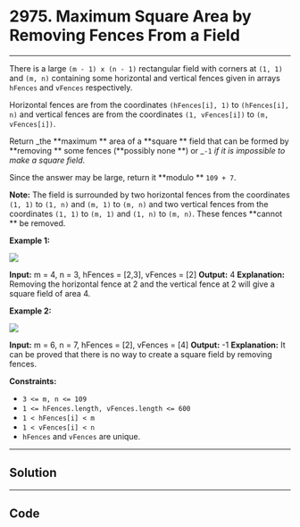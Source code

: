 # 2975. Maximum Square Area by Removing Fences From a Field

---

There is a large `(m - 1) x (n - 1)` rectangular field with corners at `(1, 1)` and `(m, n)` containing some horizontal and vertical fences given in arrays `hFences` and `vFences` respectively.

Horizontal fences are from the coordinates `(hFences[i], 1)` to `(hFences[i], n)` and vertical fences are from the coordinates `(1, vFences[i])` to `(m, vFences[i])`.

Return _the **maximum ** area of a **square ** field that can be formed by **removing ** some fences (**possibly none **) or _`-1` _if it is impossible to make a square field_.

Since the answer may be large, return it **modulo ** `109 + 7`.

**Note:** The field is surrounded by two horizontal fences from the coordinates `(1, 1)` to `(1, n)` and `(m, 1)` to `(m, n)` and two vertical fences from the coordinates `(1, 1)` to `(m, 1)` and `(1, n)` to `(m, n)`. These fences **cannot ** be removed.

 

**Example 1:**

![](https://assets.leetcode.com/uploads/2023/11/05/screenshot-from-2023-11-05-22-40-25.png)


**Input:** m = 4, n = 3, hFences = [2,3], vFences = [2]
**Output:** 4
**Explanation:** Removing the horizontal fence at 2 and the vertical fence at 2 will give a square field of area 4.


**Example 2:**

![](https://assets.leetcode.com/uploads/2023/11/22/maxsquareareaexample1.png)


**Input:** m = 6, n = 7, hFences = [2], vFences = [4]
**Output:** -1
**Explanation:** It can be proved that there is no way to create a square field by removing fences.


 

**Constraints:**

  * `3 <= m, n <= 109`
  * `1 <= hFences.length, vFences.length <= 600`
  * `1 < hFences[i] < m`
  * `1 < vFences[i] < n`
  * `hFences` and `vFences` are unique.

---

## Solution



---

## Code
```python


```